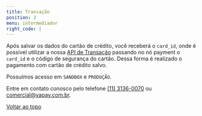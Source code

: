 ```yaml
---
title: Transação
position: 2
menu: intermediador
right_code: |
---
```



Após salvar os dados do cartão de crédito, você receberá o `card_id`, onde é possível utilizar a nossa <a href="http://dev.yapay.com.br/intermediador/apis/#api-transacao">API de Transação</a> passando no nó payment o `card_id` e o código de segurança do cartão. Dessa forma é realizado o pagamento com cartão de crédito salvo.

Possuímos acesso em `SANDBOX` e `PRODUÇÃO`.

Entre em contato conosco pelo telefone <a href="tel:1131360070">(11) 3136-0070</a> ou <a href="mailto:comercial@yapay.com.br">comercial@yapay.com.br</a>.


<div class="voltar-ao-topo"><a href="#"><i class="fa fa-arrow-up" aria-hidden="true"></i>Voltar ao topo</a></div>